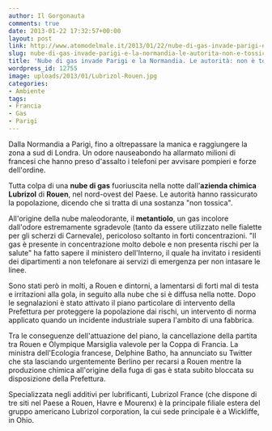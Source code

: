 ```yaml
---
author: Il Gorgonauta
comments: true
date: 2013-01-22 17:32:57+00:00
layout: post
link: http://www.atomodelmale.it/2013/01/22/nube-di-gas-invade-parigi-e-la-normandia-le-autorita-non-e-tossica/
slug: nube-di-gas-invade-parigi-e-la-normandia-le-autorita-non-e-tossica
title: 'Nube di gas invade Parigi e la Normandia. Le autorità: non è tossica'
wordpress_id: 12755
image: uploads/2013/01/Lubrizol-Rouen.jpg
categories:
- Ambiente
tags:
- Francia
- Gas
- Parigi
---
```


Dalla Normandia a Parigi, fino a oltrepassare la manica e raggiungere la zona a sud di Londra. Un odore nauseabondo ha allarmato milioni di francesi che hanno preso d'assalto i telefoni per avvisare pompieri e forze dell'ordine.

Tutta colpa di una **nube di gas** fuoriuscita nella notte dall'**azienda chimica Lubrizol** di **Rouen**, nel nord-ovest del Paese. Le autorità hanno rassicurato la popolazione, dicendo che si tratta di una sostanza "non tossica".

All'origine della nube maleodorante, il **metantiolo**, un gas incolore dall'odore estremamente sgradevole (tanto da essere utilizzato nelle fialette per gli scherzi di Carnevale), pericoloso soltanto in forti concentrazioni. "Il gas è presente in concentrazione molto debole e non presenta rischi per la salute" ha fatto sapere il ministero dell'Interno, il quale ha invitato i residenti dei dipartimenti a non telefonare ai servizi di emergenza per non intasare le linee.

Sono stati però in molti, a Rouen e dintorni, a lamentarsi di forti mal di testa e irritazioni alla gola, in seguito alla nube che si è diffusa nella notte. Dopo le segnalazioni è stato attivato il piano particolare di intervento della Prefettura per proteggere la popolazione dai rischi, un intervento di norma applicato quando un incidente industriale supera l'ambito di una fabbrica.

Tra le conseguenze dell'attuazione del piano, la cancellazione della partita tra Rouen e Olympique Marsiglia valevole per la Coppa di Francia. La ministra dell'Ecologia francese, Delphine Batho, ha annunciato su Twitter che sta lasciando urgentemente Berlino per recarsi a Rouen mentre la produzione chimica all'origine della fuga di gas è stata subito bloccata su disposizione della Prefettura.

Specializzata negli additivi per lubrificanti, Lubrizol France (che dispone di tre siti nel Paese a Rouen, Havre e Mourenx) è la principale filiale estera del gruppo americano Lubrizol corporation, la cui sede principale è a Wickliffe, in Ohio.
